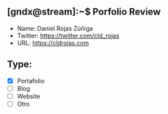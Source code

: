 ## [gndx@stream]:~$ Porfolio Review

- Name: Daniel Rojas Zúñiga
- Twitter: https://twitter.com/cld_rojas
- URL: https://cldrojas.com

## Type:
  - [x] Portafolio
  - [ ] Blog
  - [ ] Website
  - [ ] Otro
